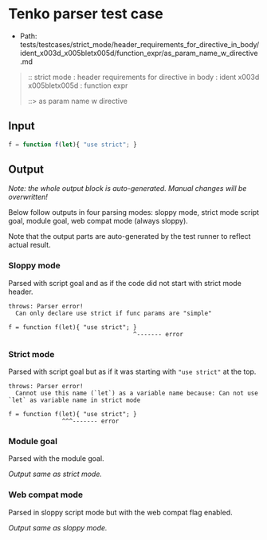 # Tenko parser test case

- Path: tests/testcases/strict_mode/header_requirements_for_directive_in_body/ident_x003d_x005bletx005d/function_expr/as_param_name_w_directive.md

> :: strict mode : header requirements for directive in body : ident x003d x005bletx005d : function expr
>
> ::> as param name w directive

## Input


`````js
f = function f(let){ "use strict"; }
`````

## Output

_Note: the whole output block is auto-generated. Manual changes will be overwritten!_

Below follow outputs in four parsing modes: sloppy mode, strict mode script goal, module goal, web compat mode (always sloppy).

Note that the output parts are auto-generated by the test runner to reflect actual result.

### Sloppy mode

Parsed with script goal and as if the code did not start with strict mode header.

`````
throws: Parser error!
  Can only declare use strict if func params are "simple"

f = function f(let){ "use strict"; }
                                   ^------- error
`````

### Strict mode

Parsed with script goal but as if it was starting with `"use strict"` at the top.

`````
throws: Parser error!
  Cannot use this name (`let`) as a variable name because: Can not use `let` as variable name in strict mode

f = function f(let){ "use strict"; }
               ^^^------- error
`````


### Module goal

Parsed with the module goal.

_Output same as strict mode._

### Web compat mode

Parsed in sloppy script mode but with the web compat flag enabled.

_Output same as sloppy mode._

